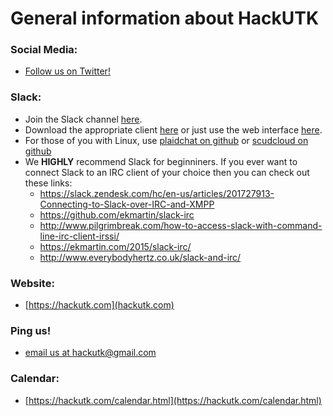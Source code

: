 # General information about HackUTK

### Social Media:
- [Follow us on Twitter!](https://twitter.com/hackutk)

### Slack:
- Join the Slack channel [here](https://hackutk.slack.com/).
- Download the appropriate client [here](https://slack.com/apps) or just use the web interface [here](hackutk.slack.com).
- For those of you with Linux, use [plaidchat on github](https://github.com/plaidchat/plaidchat) or [scudcloud on github](https://github.com/raelgc/scudcloud)
- We **HIGHLY** recommend Slack for beginniners. If you ever want to connect Slack to an IRC client of your choice then you can check out these links:
  - https://slack.zendesk.com/hc/en-us/articles/201727913-Connecting-to-Slack-over-IRC-and-XMPP
  - https://github.com/ekmartin/slack-irc
  - http://www.pilgrimbreak.com/how-to-access-slack-with-command-line-irc-client-irssi/
  - https://ekmartin.com/2015/slack-irc/
  - http://www.everybodyhertz.co.uk/slack-and-irc/

### Website: 
- [https://hackutk.com](hackutk.com)

### Ping us!
- [email us at hackutk@gmail.com](mailto:hackutk@gmail.com)

### Calendar:
- [https://hackutk.com/calendar.html](https://hackutk.com/calendar.html)
